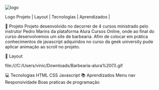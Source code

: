  ![logo](https://user-images.githubusercontent.com/102180451/200145905-6cccbd07-54cc-4f51-a097-8e5aaa62c242.png)

Logo
Projeto   |    Layout   |    Tecnologias   |    Aprendizados   |   

🚀 Projeto
Projeto desenvolvido no decorrer de 4 cursos ministrado pelo instrutor Pedro Marins da plataforma Alura Cursos Online, onde ao final do curso desenvolvemos um site de barbearia. Afim de colocar em prática conhecimentos de javascript adquiridos no curso da geek university pude aplicar animação ao scroll no projeto.

🎨 Layout 

file:///C:/Users/vinic/Downloads/Barbearia-alura%20(1).gif


💻 Tecnologias
HTML
CSS
Javascript
📚 Aprendizados
Menu nav
Responsividade
Boas praticas de programação
